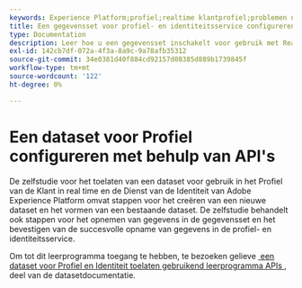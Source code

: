 ```yaml
---
keywords: Experience Platform;profiel;realtime klantprofiel;problemen oplossen;API;gegevensset inschakelen
title: Een gegevensset voor profiel- en identiteitsservice configureren met behulp van API's
type: Documentation
description: Leer hoe u een gegevensset inschakelt voor gebruik met Real-Time Customer Profile and Identity Service met Adobe Experience Platform API's.
exl-id: 142cb7df-072a-4f3a-8a9c-9a78afb35312
source-git-commit: 34e0381d40f884cd92157d08385d889b1739845f
workflow-type: tm+mt
source-wordcount: '122'
ht-degree: 0%

---
```


# Een dataset voor Profiel configureren met behulp van API&#39;s

De zelfstudie voor het toelaten van een dataset voor gebruik in het Profiel van de Klant in real time en de Dienst van de Identiteit van Adobe Experience Platform omvat stappen voor het creëren van een nieuwe dataset en het vormen van een bestaande dataset. De zelfstudie behandelt ook stappen voor het opnemen van gegevens in de gegevensset en het bevestigen van de succesvolle opname van gegevens in de profiel- en identiteitsservice.

Om tot dit leerprogramma toegang te hebben, te bezoeken gelieve [&#x200B; een dataset voor Profiel en Identiteit toelaten gebruikend leerprogramma APIs &#x200B;](../../catalog/datasets/enable-for-profile.md), deel van de datasetdocumentatie.
